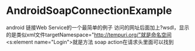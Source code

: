 # AndroidSoapConnectionExample
android 链接Web Service的一个最简单的例子
访问的网址后面加上?wsdl，显示的是类似xml文件targetNamespace="http://tempuri.org/"就是命名空间
<s:element name="Login">就是方法
soap action在请求头里面可以找到
